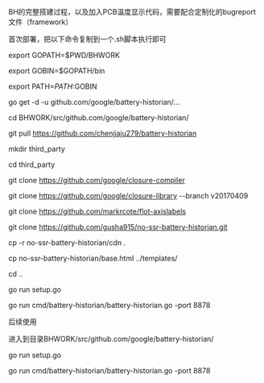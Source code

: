 BH的完整搭建过程，以及加入PCB温度显示代码，需要配合定制化的bugreport文件（framework）

首次部署，把以下命令复制到一个.sh脚本执行即可

export GOPATH=$PWD/BHWORK

export GOBIN=$GOPATH/bin

export PATH=$PATH:$GOBIN

go get -d -u github.com/google/battery-historian/...

cd BHWORK/src/github.com/google/battery-historian/

git pull https://github.com/chenjiaju279/battery-historian

mkdir third_party

cd third_party

git clone https://github.com/google/closure-compiler

git clone https://github.com/google/closure-library --branch v20170409

git clone https://github.com/markrcote/flot-axislabels

git clone https://github.com/gusha915/no-ssr-battery-historian.git

cp -r no-ssr-battery-historian/cdn .

cp no-ssr-battery-historian/base.html ../templates/

cd ..

go run setup.go

go run cmd/battery-historian/battery-historian.go -port 8878

后续使用

进入到目录BHWORK/src/github.com/google/battery-historian/

go run setup.go

go run cmd/battery-historian/battery-historian.go -port 8878
